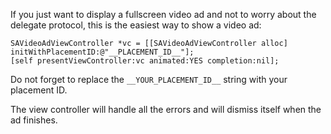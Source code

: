 If you just want to display a fullscreen video ad and not to worry about the delegate protocol, this is the easiest way to show a video ad:

```
SAVideoAdViewController *vc = [[SAVideoAdViewController alloc] initWithPlacementID:@"__PLACEMENT_ID__"];
[self presentViewController:vc animated:YES completion:nil];
```

Do not forget to replace the `__YOUR_PLACEMENT_ID__` string with your placement ID.

The view controller will handle all the errors and will dismiss itself when the ad finishes.